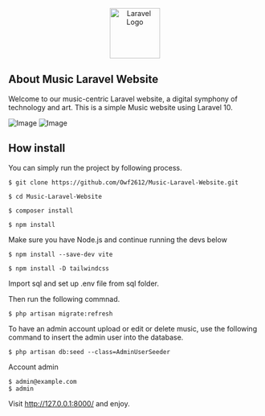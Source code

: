<p align="center"><a href="https://laravel.com" target="_blank"><img src="https://i.imgur.com/c0yxQcD.png" width="100" alt="Laravel Logo"></a></p>

## About Music Laravel Website

Welcome to our music-centric Laravel website, a digital symphony of technology and art. This is a simple Music website using Laravel 10.

![Image](https://imgur.com/glxxZfJ.png)
![Image](https://imgur.com/EWrgIbG.png)

## How install

You can simply run the project by following process.
```shell
$ git clone https://github.com/Owf2612/Music-Laravel-Website.git
```

```shell
$ cd Music-Laravel-Website
```

```shell
$ composer install
```

```shell
$ npm install
```

Make sure you have Node.js and continue running the devs below
```shell
$ npm install --save-dev vite
```

```shell
$ npm install -D tailwindcss
```

Import sql and set up .env file from sql folder.

Then run the following commnad.
```shell
$ php artisan migrate:refresh
```
To have an admin account upload or edit or delete music, use the following command to insert the admin user into the database.
```shell
$ php artisan db:seed --class=AdminUserSeeder
```

Account admin
```shell
$ admin@example.com
$ admin
```
Visit http://127.0.0.1:8000/ and enjoy.
